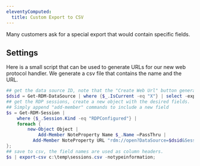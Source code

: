 ```yaml
---
eleventyComputed:
  title: Custom Export to CSV
---
```

Many customers ask for a special export that would contain specific fields. 

## Settings 

Here is a small script that can be used to generate URLs for our new web protocol handler. We generate a csv file that contains the name and the URL. 

```powershell
## get the data source ID, note that the "Create Web Url" button generates a different ID, but both are accepted 
$dsid = Get-RDM-DataSource | where {$_.IsCurrent -eq "X"} | select -expand "ID" 
## get the RDP sessions, create a new object with the desired fields. 
## Simply append "add-member" commands to include a new field 
$s = Get-RDM-Session | 
    where {$_.Session.Kind -eq "RDPConfigured"} | 
    foreach { 
        new-Object Object | 
            Add-Member NoteProperty Name $_.Name –PassThru | 
          Add-Member NoteProperty URL "rdm://open?DataSource=$dsid&Session=$($_.ID)" –PassThru 
}; 
## save to csv, the field names are used as column headers. 
$s | export-csv c:\temp\sessions.csv -notypeinformation; 
```
